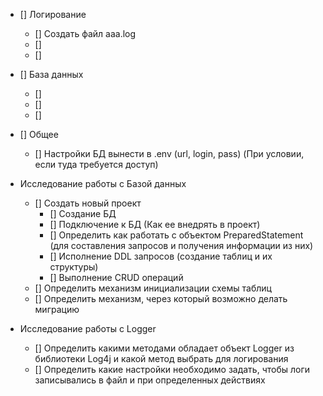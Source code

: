 - [] Логирование
  - [] Создать файл aaa.log
  - [] 
  - []

- [] База данных
  - [] 
  - [] 
  - []

- [] Общее
  - [] Настройки БД вынести в .env (url, login, pass) (При условии, если туда требуется доступ)

- Исследование работы с Базой данных
  - [] Создать новый проект
    - [] Создание БД
    - [] Подключение к БД (Как ее внедрять в проект)
    - [] Определить как работать с объектом PreparedStatement (для составления запросов и получения информации из них)
    - [] Исполнение DDL запросов (создание таблиц и их структуры)
    - [] Выполнение CRUD операций
  - [] Определить механизм инициализации схемы таблиц
  - [] Определить механизм, через который возможно делать миграцию

- Исследование работы с Logger
  - [] Определить какими методами обладает объект Logger из библиотеки Log4j и какой метод выбрать для логирования
  - [] Определить какие настройки необходимо задать, чтобы логи записывались в файл и при определенных действиях
